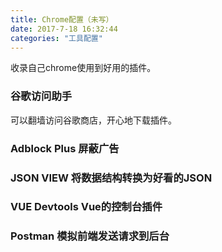```yaml
---
title: Chrome配置（未写）
date: 2017-7-18 16:32:44
categories: "工具配置"
---
```

收录自己chrome使用到好用的插件。
<!-- more -->
### 谷歌访问助手
可以翻墙访问谷歌商店，开心地下载插件。
### Adblock Plus 屏蔽广告
### JSON VIEW 将数据结构转换为好看的JSON
### VUE Devtools Vue的控制台插件
### Postman 模拟前端发送请求到后台
